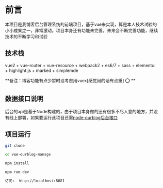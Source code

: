 # 前言

本项目是我博客后台管理系统的前端项目，基于vue来实现，算是本人技术试验的小小成果之一，非常激动，项目本身还有功能未完善，未来会不断完善功能，继续技术的不断学习和试验

## 技术栈

vue2 + vue-router + vue-resource + webpack2 + es6/7 + sass + elementui + highlight.js + marked + simplemde

**备注：博客功能有点少暂时没考虑用vuex[感觉用的话有点重]
:o: **

## 数据接口说明
后台的api是基于Node构建的，由于项目本身做的还有很多不尽人意的地方，并没有线上部署，如果要运行此项目还需[node-ourblog后台接口]()


## 项目运行

``` bash
git clone

cd vue-ourblog-manage

npm install

npm run dev

访问:  http://localhost:8081

```
